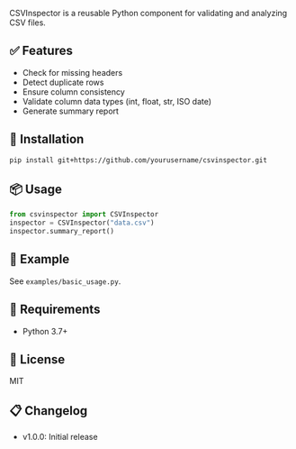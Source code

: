 CSVInspector is a reusable Python component for validating and analyzing CSV files.

## ✅ Features
- Check for missing headers
- Detect duplicate rows
- Ensure column consistency
- Validate column data types (int, float, str, ISO date)
- Generate summary report

## 🚀 Installation
```bash
pip install git+https://github.com/yourusername/csvinspector.git
```

## 📦 Usage
```python
from csvinspector import CSVInspector
inspector = CSVInspector("data.csv")
inspector.summary_report()
```

## 🧪 Example
See `examples/basic_usage.py`.

## 🧰 Requirements
- Python 3.7+

## 📄 License
MIT

## 📋 Changelog
- v1.0.0: Initial release

